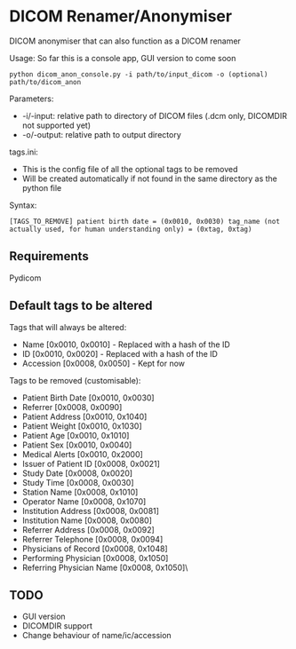 # DICOM Renamer/Anonymiser

DICOM anonymiser that can also function as a DICOM renamer

Usage:
So far this is a console app, GUI version to come soon

`python dicom_anon_console.py -i path/to/input_dicom -o (optional) path/to/dicom_anon`

Parameters:
- -i/-input: relative path to directory of DICOM files (.dcm only, DICOMDIR not supported yet)
- -o/-output: relative path to output directory

tags.ini:
- This is the config file of all the optional tags to be removed
- Will be created automatically if not found in the same directory as the python file

Syntax:

`[TAGS_TO_REMOVE]
patient birth date = (0x0010, 0x0030)
tag_name (not actually used, for human understanding only) = (0xtag, 0xtag)
`

## Requirements
Pydicom

## Default tags to be altered
Tags that will always be altered:
- Name      [0x0010, 0x0010] - Replaced with a hash of the ID
- ID        [0x0010, 0x0020] - Replaced with a hash of the ID
- Accession [0x0008, 0x0050] - Kept for now

Tags to be removed (customisable):
- Patient Birth Date        [0x0010, 0x0030]
- Referrer                  [0x0008, 0x0090]
- Patient Address           [0x0010, 0x1040]
- Patient Weight            [0x0010, 0x1030]
- Patient Age               [0x0010, 0x1010]
- Patient Sex               [0x0010, 0x0040]
- Medical Alerts            [0x0010, 0x2000]
- Issuer of Patient ID      [0x0008, 0x0021]
- Study Date                [0x0008, 0x0020]
- Study Time                [0x0008, 0x0030]
- Station Name              [0x0008, 0x1010]
- Operator Name             [0x0008, 0x1070]
- Institution Address       [0x0008, 0x0081]
- Institution Name          [0x0008, 0x0080]
- Referrer Address          [0x0008, 0x0092]
- Referrer Telephone        [0x0008, 0x0094]
- Physicians of Record      [0x0008, 0x1048]
- Performing Physician      [0x0008, 0x1050]
- Referring Physician Name  [0x0008, 0x1050]\

## TODO
- GUI version
- DICOMDIR support
- Change behaviour of name/ic/accession